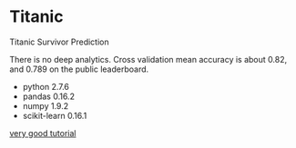 # Titanic
Titanic Survivor Prediction

There is no deep analytics. Cross validation mean accuracy is about  0.82,
and 0.789 on the public leaderboard.


+ python 2.7.6
+ pandas 0.16.2
+ numpy 1.9.2
+ scikit-learn 0.16.1


[very good tutorial](http://www.ultravioletanalytics.com/2014/10/30/kaggle-titanic-competition-part-i-intro/)
